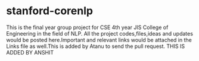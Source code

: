# stanford-corenlp
This is the final year group project for CSE 4th year JIS College of Engineering in the field of NLP.
All the project codes,files,ideas and updates would be posted here.Important and relevant links would be attached in the Links file as well.This is added by Atanu to send the pull request.
THIS IS ADDED BY ANSHIT
